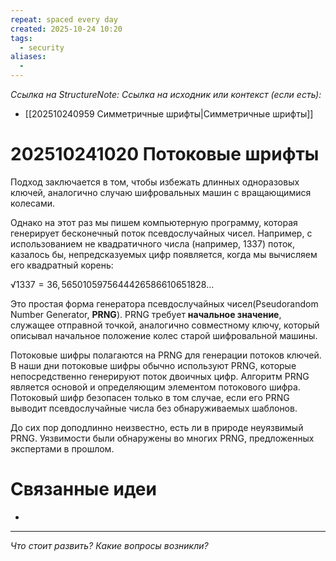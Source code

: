 ```yaml
---
repeat: spaced every day
created: 2025-10-24 10:20
tags:
  - security
aliases:
  -
---
```

*Ссылка на StructureNote:*
*Ссылка на исходник или контекст (если есть):*
- [[202510240959 Симметричные шрифты|Симметричные шрифты]]

# 202510241020 Потоковые шрифты

Подход заключается в том, чтобы избежать длинных одноразовых ключей, аналогично случаю шифровальных машин с вращающимися колесами.

Однако на этот раз мы пишем компьютерную программу, которая генерирует бесконечный поток псевдослучайных чисел. Например, с использованием не квадратичного числа (например, 1337) поток, казалось бы, непредсказуемых цифр появляется, когда мы вычисляем его квадратный корень:

$√{1337} = 36,56 50 10 59 75 64 44 26 58 66 10 65 18 28…$

Это простая форма генератора псевдослучайных чисел(Pseudorandom Number Generator, **PRNG**). PRNG требует **начальное значение**, служащее отправной точкой, аналогично совместному ключу, который описывал начальное положение колес старой шифровальной машины.

Потоковые шифры полагаются на PRNG для генерации потоков ключей. В наши дни потоковые шифры обычно используют PRNG, которые непосредственно генерируют поток двоичных цифр. Алгоритм PRNG является основой и определяющим элементом потокового шифра. Потоковый шифр безопасен только в том случае, если его PRNG выводит псевдослучайные числа без обнаруживаемых шаблонов.

До сих пор доподлинно неизвестно, есть ли в природе неуязвимый PRNG. Уязвимости были обнаружены во многих PRNG, предложенных экспертами в прошлом. 

# Связанные идеи

- 

---

*Что стоит развить? Какие вопросы возникли?*
